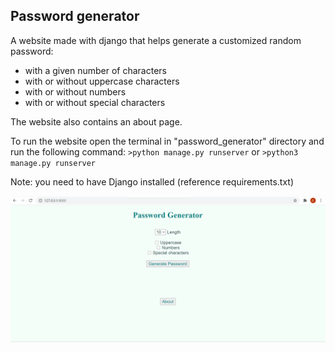 ## Password generator

A website made with django that helps generate a customized random password:
* with a given number of characters
* with or without uppercase characters
* with or without numbers
* with or without special characters

The website also contains an about page.

To run the website open the terminal in "password_generator" directory and run the following command:
`>python manage.py runserver`
or
`>python3 manage.py runserver`

Note: you need to have Django installed (reference requirements.txt)

<img src="password_generator.gif" width="850"/>
